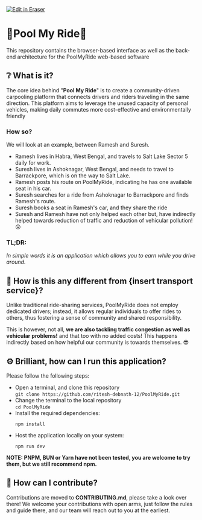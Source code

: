 <p><a target="_blank" href="https://app.eraser.io/workspace/Ux4DPV1fQsUtf4Ymo83M" id="edit-in-eraser-github-link"><img alt="Edit in Eraser" src="https://firebasestorage.googleapis.com/v0/b/second-petal-295822.appspot.com/o/images%2Fgithub%2FOpen%20in%20Eraser.svg?alt=media&amp;token=968381c8-a7e7-472a-8ed6-4a6626da5501"></a></p>

# 🚗Pool My Ride🚗

This repository contains the browser-based interface as well as the back-end architecture for the PoolMyRide web-based software

## ❔ What is it?
The core idea behind "**Pool My Ride**" is to create a community-driven carpooling platform that connects drivers and riders traveling in the same direction. This platform aims to leverage the unused capacity of personal vehicles, making daily commutes more cost-effective and environmentally friendly

### How so?
We will look at an example, between Ramesh and Suresh.

- Ramesh lives in Habra, West Bengal, and travels to Salt Lake Sector 5 daily for work.
- Suresh lives in Ashoknagar, West Bengal, and needs to travel to Barrackpore, which is on the way to Salt Lake.
- Ramesh posts his route on PoolMyRide, indicating he has one available seat in his car.
- Suresh searches for a ride from Ashoknagar to Barrackpore and finds Ramesh's route.
- Suresh books a seat in Ramesh's car, and they share the ride
- Suresh and Ramesh have not only helped each other but, have indirectly helped towards reduction of traffic and reduction of vehicular pollution! 😲
### TL;DR: 
*In simple words it is an application which allows you to earn while you drive around.*

## 🤔 How is this any different from {insert transport service}?
Unlike traditional ride-sharing services, PoolMyRide does not employ dedicated drivers; instead, it allows regular individuals to offer rides to others, thus fostering a sense of community and shared responsibility.

This is however, not all, **we are also tackling traffic congestion as well as vehicular problems!** and that too with no added costs! This happens indirectly based on how helpful our community is towards themselves. 😎

## ⚙ Brilliant, how can I run this application? 
Please follow the following steps:
- Open a terminal, and clone this repository <br> ``` git clone https://github.com/ritesh-debnath-12/PoolMyRide.git ```
- Change the terminal to the local repository <br> ``` cd PoolMyRide ```
- Install the required dependencies:
  ```
  npm install
  ```
- Host the application locally on your system:
  ```
  npm run dev
  ```
**NOTE: PNPM, BUN or Yarn have not been tested, you are welcome to try them, but we still recommend npm.**
## 🤔 How can I contribute?
Contributions are moved to **CONTRIBUTING.md**, please take a look over there! We welcome your contributions with open arms, just follow the rules and guide there, and our team will reach out to you at the earliest.

<!-- eraser-additional-content -->
<!-- eraser-additional-files -->
<!-- end-eraser-additional-files -->
<!-- end-eraser-additional-content -->
<!--- Eraser file: https://app.eraser.io/workspace/Ux4DPV1fQsUtf4Ymo83M --->
